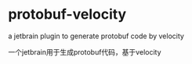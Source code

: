# protobuf-velocity
a jetbrain plugin to generate protobuf code by velocity

一个jetbrain用于生成protobuf代码，基于velocity
